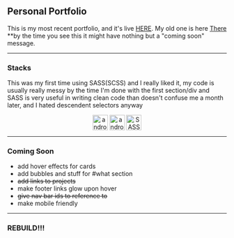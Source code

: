 ## Personal Portfolio
This is my most recent portfolio, and it's live [HERE](https://zimvomatwa.github.io/whoiszimvo/). My old one is here [There](https://zimvomatwa.github.io/) **by the time you see this it might have nothing but a "coming soon" message.

---
### Stacks
<p>This was my first time using SASS(SCSS) and I really liked it, my code is usually really messy by the time I'm done with the first section/div and SASS is very useful in writing clean code than doesn't confuse me a month later, and I hated descendent selectors anyway</p>

<p align="center">
<img align="center" alt="androidDev" src="https://cdn.iconscout.com/icon/free/png-64/html-3628838-3030115.png" width="35rem">

<img align="center" alt="androidDev" src="https://cdn.iconscout.com/icon/free/png-64/css-131-722685.png" width="35rem">

<!-- <img align="left" alt="androidDev" src="https://cdn.iconscout.com/icon/free/png-64/javascript-1-225993.png" width="35rem"> -->

<img align="center" alt="SASS" src="https://cdn.iconscout.com/icon/free/png-512/sass-226054.png" width="35rem">
</p>

---

### Coming Soon
- add hover effects for cards
- add bubbles and stuff for #what section
- <s>add links to projects</s>
- make footer links glow upon hover
- <s>give nav bar ids to reference to</s>
- make mobile friendly

---
### REBUILD!!!